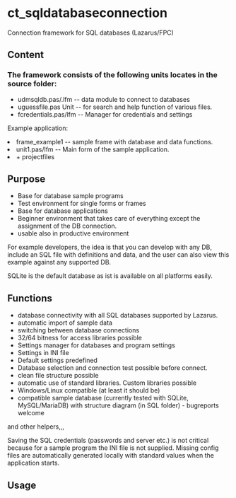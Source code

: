 # ct_sqldatabaseconnection
Connection framework for SQL databases (Lazarus/FPC)
## Content

### The framework consists of the following units locates in the **source** folder:
<ul>
<li> udmsqldb.pas/.lfm -- data module to connect to databases
<li> uguessfile.pas Unit -- for search and help function of various files.
<li> fcredentials.pas/lfm -- Manager for credentials and settings
</ul>

Example application:
<li>frame_example1 -- sample frame with database and data functions.
<li>unit1.pas/lfm -- Main form of the sample application.
<li> + projectfiles
</ul>

## Purpose
<ul>
<li>Base for database sample programs
<li>Test environment for single forms or frames
<li>Base for database applications
<li>Beginner environment that takes care of everything except the assignment of the DB connection.
<li>usable also in productive environment
</ul>

For example developers, the idea is that you can develop with any DB, include an SQL file with definitions and data, and the user can also view this example against any supported DB.

SQLite is the default database as ist is available on all platforms easily.

## Functions
<ul>
<li>database connectivity with all SQL databases supported by Lazarus.
<li>automatic import of sample data
<li>switching between database connections
<li>32/64 bitness for access libraries possible
<li>Settings manager for databases and program settings
<li>Settings in INI file
<li>Default settings predefined
<li>Database selection and connection test possible before connect.
<li>clean file structure possible
<li>automatic use of standard libraries. Custom libraries possible
<li>Windows/Linux compatible (at least it should be)
<li>compatible sample database (currently tested with SQLite, MySQL/MariaDB) with structure diagram (in SQL folder) - bugreports welcome
</ul>

and other helpers,,,

Saving the SQL credentials (passwords and server etc.) is not critical because for a sample program the INI file is not supplied.
Missing config files are automatically generated locally with standard values when the application starts.


## Usage

